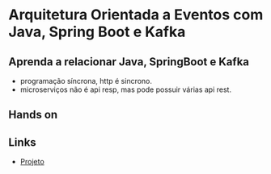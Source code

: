 # Arquitetura Orientada a Eventos com Java, Spring Boot e Kafka

## Aprenda a relacionar Java, SpringBoot e Kafka

- programação síncrona, http é sincrono.
- microserviços não é api resp, mas pode possuir várias api rest.

## Hands on

## Links

- [Projeto](https://github.com/expertos-tech/dio-tutorial-kafka)